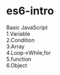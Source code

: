 ﻿# es6-intro
Basic JavaScript <br/>
1.Variable <br/>
2.Condition <br/>
3.Array <br/>
4.Loop->While,for <br/>
5.function  <br/>
6.Object <br/>
